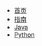<!-- docs/_sidebar.md -->

* [首页](/README)
* [指南](/sample)
* [Java](/Java/README)
* [Python](/Python/README)